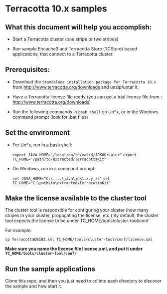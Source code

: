Terracotta 10.x samples
=====================

What this document will help you accomplish:
--------------------------------------------

- Start a Terracotta cluster (one stripe or two stripes)

- Run sample Ehcache3 and Terracotta Store (TCStore) based applications, that connect to a Terracotta cluster.

Prerequisites:
--------------

- Download the `Standalone installation package for Terracotta 10.x` from http://www.terracotta.org/downloads and unzip/untar it.

- Have a Terracotta license file ready (you can get a trial license file from : http://www.terracotta.org/downloads)

- Run the following commands in `bash shell` on Un*x, or in the Windows command prompt (look for .bat files)

Set the environment
-------------------

- For Un*x, run in a bash shell:

   ```export JAVA_HOME="/location/to/valid/JDK8OrLater"```
   ```export TC_HOME="/path/to/extracted/TerracottaKit"```


- On Windows, run in a command prompt:

   ```set JAVA_HOME="C:\....\java\jdk1.x.y_zz"```
   ```set TC_HOME="C:\path\to\extracted\TerracottaKit"```

Make the license available to the cluster tool
----------------------------------------------

The cluster tool is responsible for configuring your cluster (how many stripes in your cluster, propagating the license, etc.)
By default, the cluster tool expects the license to be under TC_HOME/tools/cluster-tool/conf

For example:

   ```cp TerracottaDB102.xml TC_HOME/tools/cluster-tool/conf/license.xml```

__Make sure you name the license file license.xml, and put it under ```TC_HOME/tools/cluster-tool/conf/```__



Run the sample applications
---------------------------

Clone this repo, and then you just need to cd into each directory to discover the sample and how start it.

